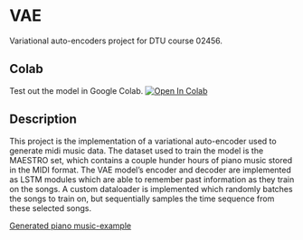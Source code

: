 # VAE
Variational auto-encoders project for DTU course 02456.

## Colab
Test out the model in Google Colab. [![Open In Colab](https://colab.research.google.com/assets/colab-badge.svg)](https://colab.research.google.com/github/DTU-VAE/VAE/blob/master/vae_train.ipynb)

## Description
This project is the implementation of a variational auto-encoder used to generate midi music data. 
The dataset used to train the model is the MAESTRO set, which contains a couple hunder hours of piano music stored in the MIDI format. 
The VAE model’s encoder and decoder are implemented as LSTM modules which are able to remember past information as they train on the songs. 
A custom dataloader is implemented which randomly batches the songs to train on, but sequentially samples the time sequence from these selected songs.


[Generated piano music-example](https://drive.google.com/file/d/1loXeP_7b_YqtWcCez6koAB-6eojGMiZL/view?usp=sharing "Example of generated piano music by the VAE model")
